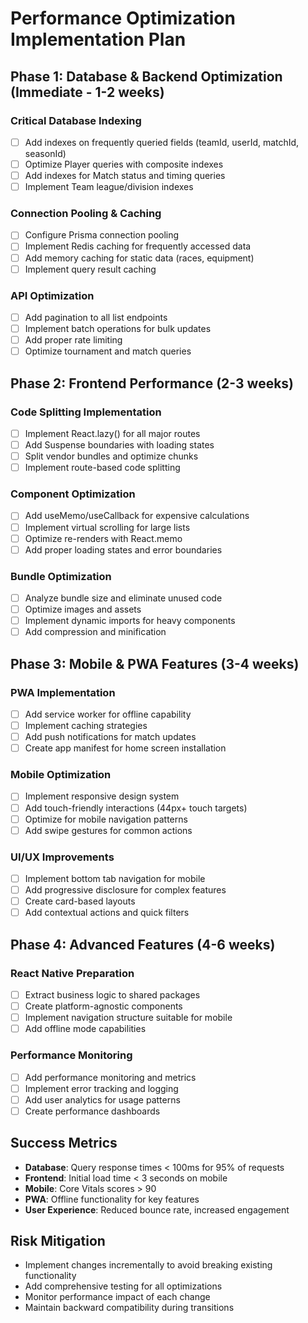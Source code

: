 # Performance Optimization Implementation Plan

## Phase 1: Database & Backend Optimization (Immediate - 1-2 weeks)
### Critical Database Indexing
- [ ] Add indexes on frequently queried fields (teamId, userId, matchId, seasonId)
- [ ] Optimize Player queries with composite indexes
- [ ] Add indexes for Match status and timing queries
- [ ] Implement Team league/division indexes

### Connection Pooling & Caching
- [ ] Configure Prisma connection pooling
- [ ] Implement Redis caching for frequently accessed data
- [ ] Add memory caching for static data (races, equipment)
- [ ] Implement query result caching

### API Optimization
- [ ] Add pagination to all list endpoints
- [ ] Implement batch operations for bulk updates
- [ ] Add proper rate limiting
- [ ] Optimize tournament and match queries

## Phase 2: Frontend Performance (2-3 weeks)
### Code Splitting Implementation
- [ ] Implement React.lazy() for all major routes
- [ ] Add Suspense boundaries with loading states
- [ ] Split vendor bundles and optimize chunks
- [ ] Implement route-based code splitting

### Component Optimization
- [ ] Add useMemo/useCallback for expensive calculations
- [ ] Implement virtual scrolling for large lists
- [ ] Optimize re-renders with React.memo
- [ ] Add proper loading states and error boundaries

### Bundle Optimization
- [ ] Analyze bundle size and eliminate unused code
- [ ] Optimize images and assets
- [ ] Implement dynamic imports for heavy components
- [ ] Add compression and minification

## Phase 3: Mobile & PWA Features (3-4 weeks)
### PWA Implementation
- [ ] Add service worker for offline capability
- [ ] Implement caching strategies
- [ ] Add push notifications for match updates
- [ ] Create app manifest for home screen installation

### Mobile Optimization
- [ ] Implement responsive design system
- [ ] Add touch-friendly interactions (44px+ touch targets)
- [ ] Optimize for mobile navigation patterns
- [ ] Add swipe gestures for common actions

### UI/UX Improvements
- [ ] Implement bottom tab navigation for mobile
- [ ] Add progressive disclosure for complex features
- [ ] Create card-based layouts
- [ ] Add contextual actions and quick filters

## Phase 4: Advanced Features (4-6 weeks)
### React Native Preparation
- [ ] Extract business logic to shared packages
- [ ] Create platform-agnostic components
- [ ] Implement navigation structure suitable for mobile
- [ ] Add offline mode capabilities

### Performance Monitoring
- [ ] Add performance monitoring and metrics
- [ ] Implement error tracking and logging
- [ ] Add user analytics for usage patterns
- [ ] Create performance dashboards

## Success Metrics
- **Database**: Query response times < 100ms for 95% of requests
- **Frontend**: Initial load time < 3 seconds on mobile
- **Mobile**: Core Vitals scores > 90
- **PWA**: Offline functionality for key features
- **User Experience**: Reduced bounce rate, increased engagement

## Risk Mitigation
- Implement changes incrementally to avoid breaking existing functionality
- Add comprehensive testing for all optimizations
- Monitor performance impact of each change
- Maintain backward compatibility during transitions